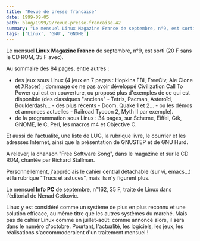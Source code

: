```yaml
---
title: "Revue de presse francaise"
date: 1999-09-05
path: blog/1999/9/revue-presse-francaise-42
summary: "Le mensuel Linux Magazine France de septembre, n°9, est sorti (20 F sans le CD ROM, 35 F avec)."
tags: ['Linux', 'GNU', 'GNOME']
---
```


<P>Le mensuel <B>Linux Magazine France</B> de septembre, n°9, est sorti (20
F sans le CD ROM, 35 F avec).</P>

<P>Au sommaire des 84 pages, entre autres :</P>

<UL>

<LI>des jeux sous Linux (4 jeux en 7 pages : Hopkins FBI, FreeCiv, Ale
Clone et XRacer) ; dommage de ne pas avoir développé Civilization Call
To Power qui est en couverture, ou proposé plus d'exemples de ce qui est
disponible (des classiques "anciens" - Tetris, Pacman, Asteroïd,
Boulderdash... - des plus récents - Doom, Quake 1 et 2... - ou les démos
et annonces actuelles - Railroad Tycoon 2, Myth II par exemple).
<LI>de la programmation sous Linux : 34 pages, sur Scheme, Eiffel, Gtk,
GNOME, le C, Perl, les macros m4 et Objective C.
</UL>

<P>Et aussi de l'actualité, une liste de LUG, la rubrique livre, le
courrier et les adresses Internet, ainsi que la présentation de GNUSTEP
et de GNU Hurd.</P>

<P>A relever, la chanson "Free Software Song", dans le magazine et sur le
CD ROM, chantée par Richard Stallman.</P>

<P>Personnellement, j'appréciais le cahier central détachable (sur vi,
emacs...) et la rubrique "Trucs et astuces", mais ils n'y figurent plus.</P>

<P>Le mensuel <B>Info PC</B> de septembre, n°162, 35 F, traite de Linux dans
l'éditorial de Nenad Cetkovic.</P>

<P>Linux y est considéré comme un système de plus en plus reconnu et une
solution efficace, au même titre que les autres systèmes du marché.
Mais pas de cahier Linux comme en juillet-août: comme annoncé alors, il
sera dans le numéro d'octobre. Pourtant, l'actualité, les logiciels, les
jeux, les réalisations s'accommoderaient d'un traitement mensuel !</P>


